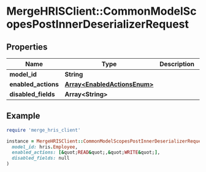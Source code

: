 # MergeHRISClient::CommonModelScopesPostInnerDeserializerRequest

## Properties

| Name | Type | Description | Notes |
| ---- | ---- | ----------- | ----- |
| **model_id** | **String** |  |  |
| **enabled_actions** | [**Array&lt;EnabledActionsEnum&gt;**](EnabledActionsEnum.md) |  |  |
| **disabled_fields** | **Array&lt;String&gt;** |  |  |

## Example

```ruby
require 'merge_hris_client'

instance = MergeHRISClient::CommonModelScopesPostInnerDeserializerRequest.new(
  model_id: hris.Employee,
  enabled_actions: [&quot;READ&quot;,&quot;WRITE&quot;],
  disabled_fields: null
)
```

